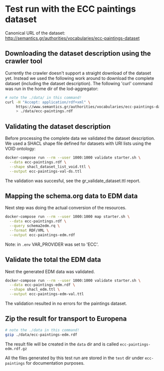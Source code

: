# Test run with the ECC paintings dataset

Canonical URL of the dataset: <http://semantics.gr/authorities/vocabularies/ecc-paintings-dataset>

## Downloading the dataset description using the crawler tool

Currently the crawler doesn't support a straight download of the dataset yet. Instead we used the following work around to download the complete dataset (including the dataset description). The following 'curl' command was run in the home dir of the lod-aggregator:

```bash
# note the ./data/ in this command!
curl -H "Accept: application/rdf+xml" \
     https://www.semantics.gr/authorities/vocabularies/ecc-paintings-dataset \
     > ./data/ecc-paintings.rdf
```

## Validating the dataset description

Before processing the complete data we validated the dataset description. We used a SHACL shape file defined for datasets with URI lists using the VOID ontology:  

```bash
docker-compose run --rm --user 1000:1000 validate starter.sh \
  --data ecc-paintings.rdf \
  --shape shacl_dataset_list_void.ttl \
  --output ecc-paintings-val-ds.ttl
```

The validation was succesful, see the gr_validate_dataset.ttl report.

## Mapping the schema.org data to EDM data

Next step was doing the actual conversion of the resources.

```bash
docker-compose run --rm --user 1000:1000 map starter.sh \
  --data ecc-paintings.rdf \
  --query schema2edm.rq \
  --format RDF/XML \
  --output ecc-paintings-edm.rdf
```

Note: in `.env` VAR_PROVIDER was set to 'ECC'.

## Validate the total the EDM data

Next the generated EDM data was validated.

```bash
docker-compose run --rm --user 1000:1000 validate starter.sh \
  --data ecc-paintings-edm.rdf \
  --shape shacl_edm.ttl \
  --output ecc-paintings-edm-val.ttl
```

The validation resulted in no errors for the paintings dataset.

## Zip the result for transport to Europena

```bash
# note the ./data in this command!
gzip ./data/ecc-paintings-edm.rdf
```

The result file will be created in the `data` dir and is called `ecc-paintings-edm.rdf.gz`

All the files generated by this test run are stored in the `test` dir under `ecc-paintings` for documentation purposes.
